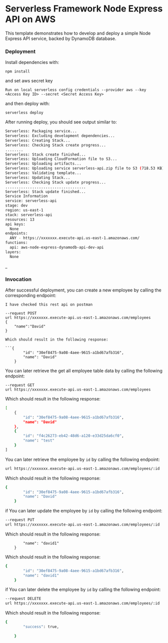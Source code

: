 

# Serverless Framework Node Express API on AWS

This template demonstrates how to develop and deploy a simple Node Express API service, backed by DynamoDB database.




### Deployment

Install dependencies with:

```
npm install
```

and set aws secret key 

```
Run on local serverless config credentials --provider aws --key <Access Key ID> --secret <Secret Access Key>
```

and then deploy with:

```
serverless deploy
```

After running deploy, you should see output similar to:

```bash
Serverless: Packaging service...
Serverless: Excluding development dependencies...
Serverless: Creating Stack...
Serverless: Checking Stack create progress...
........
Serverless: Stack create finished...
Serverless: Uploading CloudFormation file to S3...
Serverless: Uploading artifacts...
Serverless: Uploading service serverless-api.zip file to S3 (718.53 KB)...
Serverless: Validating template...
Serverless: Updating Stack...
Serverless: Checking Stack update progress...
....................................
Serverless: Stack update finished...
Service Information
service: serverless-api
stage: dev
region: us-east-1
stack: serverless-api
resources: 13
api keys:
  None
endpoints:
  ANY - https://xxxxxxx.execute-api.us-east-1.amazonaws.com/
functions:
  api: aws-node-express-dynamodb-api-dev-api
layers:
  None
```

_

### Invocation

After successful deployment, you can create a new employee by calling the corresponding endpoint:

```
I have checked this rest api on postman

--request POST
url https://xxxxxxx.execute-api.us-east-1.amazonaws.com/employees
{
    "name":"David"
}

Which should result in the following response:

```{
        "id": "30ef8475-9a08-4aee-9615-a1bd67afb316",
        "name": "David"
    }
```

You can later retrieve the get all employee table data  by calling the following endpoint:

```
--request GET
url https://xxxxxxx.execute-api.us-east-1.amazonaws.com/employees
```

Which should result in the following response:

```bash
[
    {
        "id": "30ef8475-9a08-4aee-9615-a1bd67afb316",
        "name": "David"
    },
    {
        "id": "f4c26273-eb42-48d6-a120-e33d25da6cf0",
        "name": "test"
    }
]
```


You can later retrieve the employee by `id` by calling the following endpoint:

```bash
url https://xxxxxxx.execute-api.us-east-1.amazonaws.com/employees/:id
```

Which should result in the following response:

```bash
{
        "id": "30ef8475-9a08-4aee-9615-a1bd67afb316",
        "name": "David"
    }
```


if You can later update the employee by `id` by calling the following endpoint:

```bash
--request PUT
url https://xxxxxxx.execute-api.us-east-1.amazonaws.com/employees/:id
```
Which should result in the following response:

```{
        "name": "david1"
    }
```

Which should result in the following response:

```bash
{
        "id": "30ef8475-9a08-4aee-9615-a1bd67afb316",
        "name": "david1"
    }
```


if You can later delete the employee by `id` by calling the following endpoint:

```bash
--request DELETE
url https://xxxxxxx.execute-api.us-east-1.amazonaws.com/employees/:id
```


Which should result in the following response:

```bash
{
        "success": true,
       
    }
```
